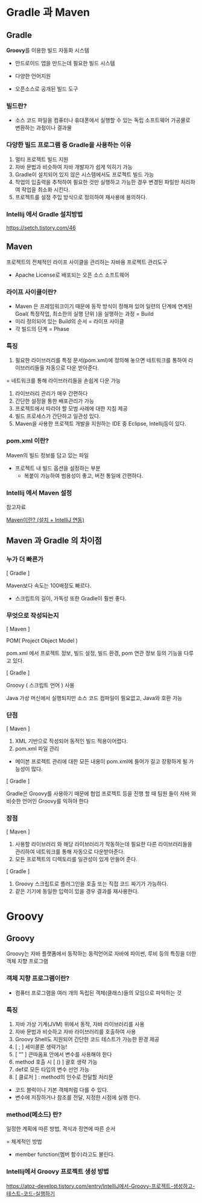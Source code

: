 # Gradle 과 Maven

## Gradle

**Groovy**를 이용한 빌드 자동화 시스템

- 안드로이드 앱을 만드는데 필요한 빌드 시스템

- 다양한 언어지원

- 오픈소스로 공개된 빌드 도구

### 빌드란?

- 소스 코드 파일을 컴퓨터나 휴대폰에서 실행할 수 있는 독립 소프트웨어 가공물로 변환하는 과정이나 결과물

### 다양한 빌드 프로그램 중 Gradle을 사용하는 이유

1. 멀티 프로젝트 빌드 지원
2. 자바 문법과 비슷하여 자바 개발자가 쉽게 익히기 가능
3. Gradle이 설치되어 있지 않은 시스템에서도 프로젝트 빌드 가능
4. 작업의 입출력을 추적하여 필요한 것만 실행하고 가능한 경우 변경된 파일만 처리하여 작업을 최소화 시킨다.
5. 프로젝트를 설정 주입 방식으로 정의하여 재사용에 용의하다.

### Intellij 에서 Gradle 설치방법

https://setch.tistory.com/46

## Maven

프로젝트의 전체적인 라이프 사이클을 관리하는 자바용 프로젝트 관리도구

- Apache License로 배포되는 오픈 소스 소프트웨어

### 라이프 사이클이란?

- Maven 은 프레임워크이기 때문에 동작 방식이 정해져 있어 일련의 단계에 연계된 Goal( 특정작업, 최소한의 실행 단위 )을 실행하는 과정 = Build
- 미리 정의되어 있는 Build의 순서 = 라이프 사이클
- 각 빌드의 단계 = Phase

### 특징

1. 필요한 라이브러리를 특정 문서(pom.xml)에 정의해 놓으면 네트워크를 통하여 라이브러리들을 자동으로 다운 받아준다.

= 네트워크를 통해 라이브러리들을 손쉽게 다운 가능

1. 라이브러리 관리가 매우 간편하다
2. 간단한 설정을 통한 배포관리가 가능
3. 프로젝트에서 따라야 할 모범 사례에 대한 지침 제공
4. 빌드 프로세스가 간단하고 일관성 있다.
5. Maven을 사용한 프로젝트 개발을 지원하는 IDE 중 Eclipse, Intellij등이 있다.

### pom.xml 이란?

Maven의 빌드 정보를 담고 있는 파일

- 프로젝트 내 빌드 옵션을 설정하는 부분
  - 복붙이 가능하여 범용성이 좋고, 버전 통일에 간편하다.

### Intellij 에서 Maven 설정

참고자료

[Maven이란? (설치 + IntelliJ 연동)](https://dev-youngjun.tistory.com/109)

## Maven 과 Gradle 의 차이점

### 누가 더 빠른가

[ Gradle ]

Maven보다 속도는 100배정도 빠르다.

- 스크립트의 길이, 가독성 또한 Gradle이 훨씬 좋다.

### 무엇으로 작성되는지

[ Maven ]

POM( Project Object Model )

pom.xml 에서 프로젝트 정보, 빌드 설정, 빌드 환경, pom 연관 정보 등의 기능을 다루고 있다.

[ Gradle ]

Groovy ( 스크립트 언어 ) 사용

Java 가상 머신에서 실행되지만 소스 코드 컴파일이 필요없고, Java와 호환 가능

### 단점

[ Maven ]

1. XML 기반으로 작성되어 동적인 빌드 적용이어렵다.
2. pom.xml 파일 관리

- 메이븐 프로젝트 관리에 대한 모든 내용이 pom.xml에 들어가 길고 장황하게 될 가능성이 많다.

[ Gradle ]

Gradle은 Groovy를 사용하기 때문에 협업 프로젝트 등을 진행 할 때 팀원 들이 자바 와 비슷한 언어인 Groovy를 익혀야 한다

### 장점

[ Maven ]

1. 사용할 라이브러리 와 해당 라이브러리가 작동하는데 필요한 다른 라이브러리들을 관리하여 네트워크를 통해 자동으로 다운받아준다.
2. 모든 프로젝트의 디렉토리를 일관성이 있게 만들어 준다.

[ Gradle ]

1. Groovy 스크립트로 플러그인을 호출 또는 직접 코드 짜기가 가능하다.
2. 같은 기기에 동일한 입력이 있을 경우 결과를 재사용한다.



# Groovy

## Groovy

Groovy는 자바 플랫폼에서 동작하는 동적언어로 자바에 파이썬, 루비 등의 특징을 더한 객체 지향 프로그램

### 객체 지향 프로그램이란?

- 컴퓨터 프로그램을 여러 개의 독립된 객체(클래스)들의 모임으로 파악하는 것

### 특징

1. 자바 가상 기계(JVM) 위에서 동작, 자바 라이브러리를 사용
2. 자바 문법과 비슷하고 자바 라이브러리를 호출하여 사용
3. Groovy Shell도 지원되어 간단한 코드 테스트가 가능한 환경 제공
4. [ ; ] 세미콜론 생략가능!
5. [ “” ] 큰따옴표 안에서 변수를 사용해야 한다
6. method 호출 시 [ () ] 괄호 생략 가능
7. def로 모든 타입의 변수 선언 가능
8. [ 클로저 ] : method의 인수로 전달할 처리문

- 코드 블럭이나 기본 객체처럼 다를 수 있다.
- 변수에 저장하거나 참조를 전달, 지정한 시점에 실행 한다.

### method(메소드) 란?

일정한 계획에 따른 방법, 격식과 정연에 따른 순서

= 체계적인 방법

- member function(멤버 함수)라고도 불린다.

### Intellij에서 Groovy 프로젝트 생성 방법

https://atoz-develop.tistory.com/entry/IntelliJ에서-Groovy-프로젝트-생성하고-테스트-코드-실행하기
